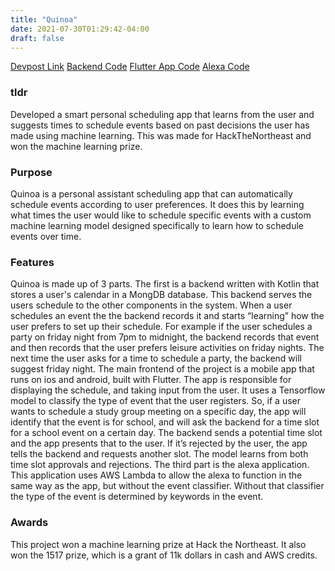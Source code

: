 ```yaml
---
title: "Quinoa"
date: 2021-07-30T01:29:42-04:00
draft: false
---
```

[Devpost Link](https://devpost.com/software/quinoa-your-virtual-secretary)
[Backend Code](https://github.com/LunarCoffee/Quinoa)
[Flutter App Code](https://github.com/AadityaChaudhary/PersonalAssistantApp/)
[Alexa Code](https://github.com/1whatleytay/quinoa/)
### tldr
Developed a smart personal scheduling app that learns from the user and suggests times to schedule events based on past decisions the user has made using machine learning. This was made for HackTheNortheast and won the machine learning prize.
### Purpose
Quinoa is a personal assistant scheduling app that can automatically schedule events according to user preferences. It does this by learning what times the user would like to schedule specific events with a custom machine learning model designed specifically to learn how to schedule events over time.
### Features
Quinoa is made up of 3 parts. The first is a backend written with Kotlin that stores a user's calendar in a MongDB database. This backend serves the users schedule to the other components in the system. When a user schedules an event the the backend records it and starts “learning” how the user prefers to set up their schedule. For example if the user schedules a party on friday night from 7pm to midnight, the backend records that event and then records that the user prefers leisure activities on friday nights. The next time the user asks for a time to schedule a party, the backend will suggest friday night.
The main frontend of the project is a mobile app that runs on ios and android, built with Flutter. The app is responsible for displaying the schedule, and taking input from the user. It uses a Tensorflow model to classify the type of event that the user registers. So, if a user wants to schedule a study group meeting on a specific day, the app will identify that the event is for school, and will ask the backend for a time slot for a school event on a certain day. The backend sends a potential time slot and the app presents that to the user. If it’s rejected by the user, the app tells the backend and requests another slot. The model learns from both time slot approvals and rejections. The third part is the alexa application. This application uses AWS Lambda to allow the alexa to function in the same way as the app, but without the event classifier. Without that classifier the type of the event is determined by keywords in the event.
### Awards
This project won a machine learning prize at Hack the Northeast. It also won the 1517 prize, which is a grant of 11k dollars in cash and AWS credits.
